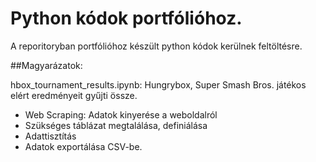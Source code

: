 # Python kódok portfólióhoz.

A reporitoryban portfólióhoz készült python kódok kerülnek feltöltésre.

##Magyarázatok:

hbox_tournament_results.ipynb: Hungrybox, Super Smash Bros. játékos elért eredményeit gyűjti össze.
- Web Scraping: Adatok kinyerése a weboldalról
- Szükséges táblázat megtalálása, definiálása
- Adattisztítás
- Adatok exportálása CSV-be.
